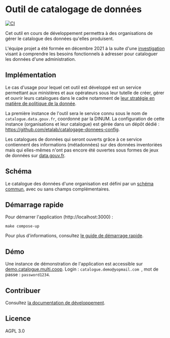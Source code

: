 # Outil de catalogage de données

[![CI](https://github.com/etalab/catalogage-donnees/actions/workflows/ci.yml/badge.svg)](https://github.com/etalab/catalogage-donnees/actions/workflows/ci.yml)

Cet outil en cours de développement permettra à des organisations de gérer le catalogue des données qu'elles produisent.

L'équipe projet a été formée en décembre 2021 à la suite d'une [investigation](https://jailbreak.gitlab.io/investigation-catalogue/synthese.html) visant à comprendre les besoins fonctionnels à adresser pour cataloguer les données d'une administration.

## Implémentation

Le cas d'usage pour lequel cet outil est développé est un service permettant aux ministères et aux opérateurs sous leur tutelle de créer, gérer et ouvrir leurs catalogues dans le cadre notamment de [leur stratégie en matière de politique de la donnée](https://www.etalab.gouv.fr/politique-de-la-donnee-des-algorithmes-et-des-codes-sources-15-strategies-ministerielles-et-500-actions-pour-accelerer/).

La première instance de l'outil sera le service connu sous le nom de `catalogue.data.gouv.fr`, coordonné par la DINUM. La configuration de cette instance (organisations et leur catalogue) est gérée dans un dépôt dédié : https://github.com/etalab/catalogage-donnees-config.

Les catalogues de données qui seront ouverts grâce à ce service contiennent des informations (métadonnées) sur des données inventoriées mais qui elles-mêmes n'ont pas encore été ouvertes sous formes de jeux de données sur [data.gouv.fr](https://www.data.gouv.fr/fr/).

## Schéma

Le catalogue des données d'une organisation est défini par un [schéma commun](https://github.com/etalab/schema-catalogue-donnees), avec ou sans champs complémentaires.

## Démarrage rapide

Pour démarrer l'application (http://localhost:3000) :

```
make compose-up
```

Pour plus d'informations, consultez [le guide de démarrage rapide](./docs/fr/demarrage.md).

## Démo

Une instance de démonstration de l'application est accessible sur [demo.catalogue.multi.coop](http://demo.catalogue.multi.coop/). Login : `catalogue.demo@yopmail.com `, mot de passe : `password1234`.

## Contribuer

Consultez [la documentation de développement](./docs/fr/README.md).

## Licence

AGPL 3.0
